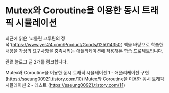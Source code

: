 <h1> Mutex와 Coroutine을 이용한 동시 트래픽 시뮬레이션 </h1>

최근에 읽은 '코틀린 코루틴의 정석'(https://www.yes24.com/Product/Goods/125014350) 책을 바탕으로 학습한 내용을 가상의 요구사항을 충족시키는 애플리케이션에 적용해본 학습 프로젝트입니다.

관련 블로그 글 2개를 링크합니다.

Mutex와 Coroutine을 이용한 동시 트래픽 시뮬레이션 1 - 애플리케이션 구현 (https://sseung00921.tistory.com/10)
Mutex와 Coroutine을 이용한 동시 트래픽 시뮬레이션 2 - 테스트 (https://sseung00921.tistory.com/11)
